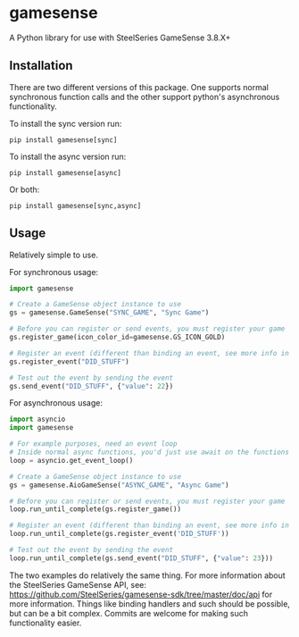 # gamesense
A Python library for use with SteelSeries GameSense 3.8.X+

## Installation

There are two different versions of this package. One supports normal synchronous function calls and the other support python's asynchronous functionality.

To install the sync version run:
```
pip install gamesense[sync]
```

To install the async version run:
```
pip install gamesense[async]
```

Or both:
```
pip install gamesense[sync,async]
```



## Usage
Relatively simple to use.

For synchronous usage:
```python
import gamesense

# Create a GameSense object instance to use
gs = gamesense.GameSense("SYNC_GAME", "Sync Game")

# Before you can register or send events, you must register your game
gs.register_game(icon_color_id=gamesense.GS_ICON_GOLD)

# Register an event (different than binding an event, see more info in the SteelSeries docs)
gs.register_event("DID_STUFF")

# Test out the event by sending the event
gs.send_event("DID_STUFF", {"value": 22})
```

For asynchronous usage:
```python
import asyncio
import gamesense

# For example purposes, need an event loop 
# Inside normal async functions, you'd just use await on the functions provided on AioGameSense
loop = asyncio.get_event_loop()

# Create a GameSense object instance to use
gs = gamesense.AioGameSense("ASYNC_GAME", "Async Game")

# Before you can register or send events, you must register your game
loop.run_until_complete(gs.register_game())

# Register an event (different than binding an event, see more info in the SteelSeries docs)
loop.run_until_complete(gs.register_event('DID_STUFF'))

# Test out the event by sending the event
loop.run_until_complete(gs.send_event("DID_STUFF", {"value": 23}))
```

The two examples do relatively the same thing. For more information about the SteelSeries GameSense API, see: https://github.com/SteelSeries/gamesense-sdk/tree/master/doc/api for more information. Things like binding handlers and such should be possible, but can be a bit complex. Commits are welcome for making such functionality easier.
